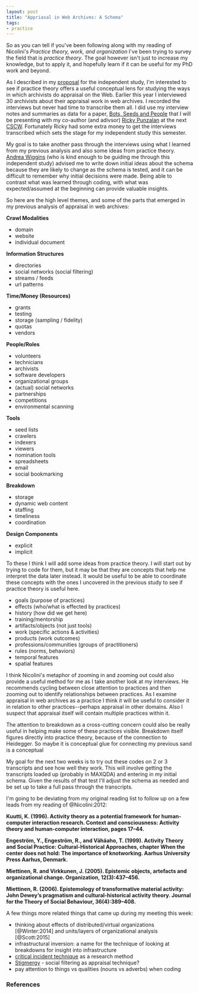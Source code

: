 ```yaml
---
layout: post
title: "Appriasal in Web Archives: A Schema"
tags:
- practice
---
```


So as you can tell if you've been following along with my reading of Nicolini's
*Practice theory, work, and organization* I've been trying to survey the field
that is *practice theory*. The goal however isn't just to increase my knowledge,
but to apply it, and hopefully learn if it can be useful for my PhD work and
beyond.

As I described in my [proposal] for the independent study, I'm interested to see
if practice theory offers a useful conceptual lens for studying the ways in
which archivists do appraisal on the Web. Earlier this year I interviewed 30
archivists about their appraisal work in web archives. I recorded the interviews
but never had time to transcribe them all. I did use my interview notes and
summaries as data for a paper, [Bots, Seeds and People] that I will be
presenting with my co-author (and adivsor) [Ricky Punzalan] at the next [CSCW].
Fortunately Ricky had some extra money to get the interviews transcribed which
sets the stage for my independent study this semester.

My goal is to take another pass through the interviews using what I learned from
my previous analysis and also some ideas from practice theory. [Andrea Wiggins]
(who is kind enough to be guiding me through this independent study) advised me
to write down initial ideas about the schema because they are likely to change
as the schema is tested, and it can be difficult to remember why initial
decisions were made.  Being able to contrast what was learned through coding,
with what was expected/assumed at the beginning can provide valuable insights.

So here are the high level themes, and some of the parts that emerged in my 
previous analysis of appraisal in web archives:

**Crawl Modalities**

* domain
* website
* individual document

**Information Structures**

* directories
* social networks (social filtering)
* streams / feeds
* url patterns

**Time/Money (Resources)**

* grants
* testing
* storage (sampling / fidelity)
* quotas
* vendors

**People/Roles**

* volunteers
* technicians
* archivists
* software developers
* organizational groups
* (actual) social networks
* partnerships
* competitions
* environmental scanning

**Tools**

* seed lists
* crawlers
* indexers
* viewers
* nomination tools
* spreadsheets
* email
* social bookmarking

**Breakdown**

* storage
* dynamic web content
* staffing
* timeliness
* coordination

**Design Components**

* explicit 
* implicit 

To these I think I will add some ideas from practice theory. I will start out by
trying to code for them, but it may be that they are concepts that help me
interpret the data later instead. It would be useful to be able to coordinate
these concepts with the ones I uncovered in the previous study to see if
practice theory is useful here.

* goals (purpose of practices)
* effects (who/what is effected by practices)
* history (how did we get here)
* training/mentorship
* artifacts/objects (not just tools)
* work (specific actions & activities)
* products (work outcomes)
* professions/communities (groups of practitioners)
* rules (norms, behaviors)
* temporal features
* spatial features

I think Nicolini's metaphor of zooming in and zooming out could also provide a
useful method for me as I take another look at my interviews. He recommends
cycling between close attention to practices and then zooming out to identify
relationships between practices. As I examine appraisal in web archives as a 
practice I think it will be useful to consider it in relation to other
practices--perhaps appraisal in other domains. Also I suspect that appraisal
itself will contain multiple practices within it.

The attention to breakdown as
a cross-cutting concern could also be really useful in helping make some of
these practices visible. Breakdown itself figures directly into practice theory,
because of the connection to Heidegger. So maybe it is conceptual glue for 
connecting my previous sand is a conceptual 

My goal for the next two weeks is to try out these codes on 2 or 3
transcripts and see how well they work. This will involve getting the
transcripts loaded up (probably in MAXQDA) and entering in my initial schema.
Given the results of that test I'll adjust the schema as needed and be set up to
take a full pass through the transcripts.

I'm going to be deviating from my original reading list to follow up on a few
leads from my reading of @Nicolini:2012:

**Kuutti, K. (1996). Activity theory as a potential framework for human-computer
interaction research. Context and consciousness: Activity theory and
human-computer interaction, pages 17–44.**

**Engeström, Y., Engeström, R., and Vähäaho, T. (1999). Activity Theory and
Social Practice: Cultural-Historical Approaches, chapter When the center does
not hold: The importance of knotworking. Aarhus University Press Aarhus,
Denmark.**

**Miettinen, R. and Virkkunen, J. (2005). Epistemic objects, artefacts and
organizational change. Organization, 12(3):437–456.**

**Miettinen, R. (2006). Epistemology of transformative material activity: John
Dewey’s pragmatism and cultural-historical activity theory. Journal for the
Theory of Social Behaviour, 36(4):389–408.**

A few things more related things that came up during my meeting this week:

* thinking about effects of distributed/virtual organizations [@Winter:2014] and units/layers of organizational analysis [@Scott:2015]
* infrastructural inversion: a name for the technique of looking at breakdowns
  for insight into infrastructure
* [critical incident technique] as a research method
* [Stigmergy] - social filtering as appraisal technique?
* pay attention to things vs qualities (nouns vs adverbs) when coding

### References

[practice]: http://inkdroid.org/tag/practice/
[proposal]: http://inkdroid.org/2016/09/09/practice-theory/
[Ricky Punzalan]: http://rpunzalan.com/
[CSCW]: https://cscw.acm.org/2017/
[Andrea Wiggins]: http://andreawiggins.com/
[Bots, Seeds and People]: http://inkdroid.org/papers/bots-seeds-people.pdf
[critical incident technique]: https://en.wikipedia.org/wiki/Critical_Incident_Technique
[Stigmergy]: https://en.wikipedia.org/wiki/Stigmergy
